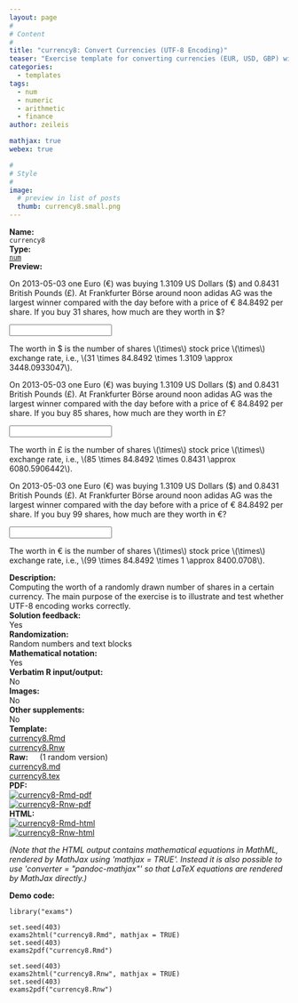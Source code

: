 ```yaml
---
layout: page
#
# Content
#
title: "currency8: Convert Currencies (UTF-8 Encoding)"
teaser: "Exercise template for converting currencies (EUR, USD, GBP) with various symbols in UTF-8 encoding."
categories:
  - templates
tags:
  - num
  - numeric
  - arithmetic
  - finance
author: zeileis

mathjax: true
webex: true

#
# Style
#
image:
  # preview in list of posts
  thumb: currency8.small.png
---
```


<div class='row t1 b1'>
  <div class='medium-4 columns'><b>Name:</b></div>
  <div class='medium-8 columns'><code class="highlighter-rouge">currency8</code></div>
</div>
<div class='row t1 b1'>
  <div class='medium-4 columns'><b>Type:</b></div>
  <div class='medium-8 columns'><a href="{{ site.url }}/tag/num/"><code class="highlighter-rouge">num</code></a></div>
</div>


<div class='row t20 b1'>
  <div class='medium-4 columns'><b>Preview:</b></div>
  <div class='medium-8 columns'><div class="webex-group">
<div class="webex-question">
<div class="webex-check webex-box">
<p>On 2013-05-03 one Euro (€) was buying 1.3109 US Dollars ($) and 0.8431 British Pounds (£). At Frankfurter Börse around noon adidas AG was the largest winner compared with the day before with a price of € 84.8492 per share. If you buy 31 shares, how much are they worth in $?</p>
<p><input class='webex-solveme nospaces' id='webex-1c8fcaf2cb29b543c48d32794a7bf85b' data-tol='0.01' size='20' data-answer='akELUldZSAJaURBk'/></p>
</div>
<div class="webex-solution">
<p>The worth in $ is the number of shares <span class="math inline">\(\times\)</span> stock price <span class="math inline">\(\times\)</span> exchange rate, i.e., <span class="math inline">\(31 \times 84.8492 \times 1.3109 \approx 3448.0933047\)</span>.</p>
</div>
</div>
<div class="webex-question">
<div class="webex-check webex-box">
<p>On 2013-05-03 one Euro (€) was buying 1.3109 US Dollars ($) and 0.8431 British Pounds (£). At Frankfurter Börse around noon adidas AG was the largest winner compared with the day before with a price of € 84.8492 per share. If you buy 85 shares, how much are they worth in £?</p>
<p><input class='webex-solveme nospaces' id='webex-307470a004f026d3ad03eebbf89d1d4e' data-tol='0.01' size='20' data-answer='aBIBBA8ATwUJBURt'/></p>
</div>
<div class="webex-solution">
<p>The worth in £ is the number of shares <span class="math inline">\(\times\)</span> stock price <span class="math inline">\(\times\)</span> exchange rate, i.e., <span class="math inline">\(85 \times 84.8492 \times 0.8431 \approx 6080.5906442\)</span>.</p>
</div>
</div>
<div class="webex-question">
<div class="webex-check webex-box">
<p>On 2013-05-03 one Euro (€) was buying 1.3109 US Dollars ($) and 0.8431 British Pounds (£). At Frankfurter Börse around noon adidas AG was the largest winner compared with the day before with a price of € 84.8492 per share. If you buy 99 shares, how much are they worth in €?</p>
<p><input class='webex-solveme nospaces' id='webex-4e3af3c1ebd205e04d08f111c573d146' data-tol='0.01' size='20' data-answer='b0cLVVYDTQFSU0Zv'/></p>
</div>
<div class="webex-solution">
<p>The worth in € is the number of shares <span class="math inline">\(\times\)</span> stock price <span class="math inline">\(\times\)</span> exchange rate, i.e., <span class="math inline">\(99 \times 84.8492 \times 1 \approx 8400.0708\)</span>.</p>
</div>
</div>
</div></div>
</div>

<div class='row t20 b1'>
  <div class='medium-4 columns'><b>Description:</b></div>
  <div class='medium-8 columns'>Computing the worth of a randomly drawn number of shares in a certain currency. The main purpose of the exercise is to illustrate and test whether UTF-8 encoding works correctly.</div>
</div>
<div class='row t1 b1'>
  <div class='medium-4 columns'><b>Solution feedback:</b></div>
  <div class='medium-8 columns'>Yes</div>
</div>
<div class='row t1 b1'>
  <div class='medium-4 columns'><b>Randomization:</b></div>
  <div class='medium-8 columns'>Random numbers and text blocks</div>
</div>
<div class='row t1 b1'>
  <div class='medium-4 columns'><b>Mathematical notation:</b></div>
  <div class='medium-8 columns'>Yes</div>
</div>
<div class='row t1 b1'>
  <div class='medium-4 columns'><b>Verbatim R input/output:</b></div>
  <div class='medium-8 columns'>No</div>
</div>
<div class='row t1 b1'>
  <div class='medium-4 columns'><b>Images:</b></div>
  <div class='medium-8 columns'>No</div>
</div>
<div class='row t1 b1'>
  <div class='medium-4 columns'><b>Other supplements:</b></div>
  <div class='medium-8 columns'>No</div>
</div>

<div class='row t20 b1'>
  <div class='medium-4 columns'><b>Template:</b></div>
  <div class='medium-4 columns'><a href="{{ site.url }}/assets/posts/2017-08-14-currency8//currency8.Rmd">currency8.Rmd</a></div>
  <div class='medium-4 columns'><a href="{{ site.url }}/assets/posts/2017-08-14-currency8//currency8.Rnw">currency8.Rnw</a></div>
</div>
<div class='row t1 b1'>
  <div class='medium-4 columns'><b>Raw:</b> (1 random version)</div>
  <div class='medium-4 columns'><a href="{{ site.url }}/assets/posts/2017-08-14-currency8//currency8.md" >currency8.md</a></div>
  <div class='medium-4 columns'><a href="{{ site.url }}/assets/posts/2017-08-14-currency8//currency8.tex">currency8.tex</a></div>
</div>
<div class='row t1 b1'>
  <div class='medium-4 columns'><b>PDF:</b></div>
  <div class='medium-4 columns'><a href="{{ site.url }}/assets/posts/2017-08-14-currency8//currency8-Rmd.pdf"><img src="{{ site.url }}/assets/posts/2017-08-14-currency8//currency8-Rmd-pdf.png" alt="currency8-Rmd-pdf"/></a></div>
  <div class='medium-4 columns'><a href="{{ site.url }}/assets/posts/2017-08-14-currency8//currency8-Rnw.pdf"><img src="{{ site.url }}/assets/posts/2017-08-14-currency8//currency8-Rnw-pdf.png" alt="currency8-Rnw-pdf"/></a></div>
</div>
<div class='row t1 b20'>
  <div class='medium-4 columns'><b>HTML:</b></div>
  <div class='medium-4 columns'><a href="{{ site.url }}/assets/posts/2017-08-14-currency8//currency8-Rmd.html"><img src="{{ site.url }}/assets/posts/2017-08-14-currency8//currency8-Rmd-html.png" alt="currency8-Rmd-html"/></a></div>
  <div class='medium-4 columns'><a href="{{ site.url }}/assets/posts/2017-08-14-currency8//currency8-Rnw.html"><img src="{{ site.url }}/assets/posts/2017-08-14-currency8//currency8-Rnw-html.png" alt="currency8-Rnw-html"/></a></div>
</div>

_(Note that the HTML output contains mathematical equations in MathML, rendered by MathJax using 'mathjax = TRUE'. Instead it is also possible to use 'converter = "pandoc-mathjax"' so that LaTeX equations are rendered by MathJax directly.)_

**Demo code:**

<pre><code class="prettyprint ">library(&quot;exams&quot;)

set.seed(403)
exams2html(&quot;currency8.Rmd&quot;, mathjax = TRUE)
set.seed(403)
exams2pdf(&quot;currency8.Rmd&quot;)

set.seed(403)
exams2html(&quot;currency8.Rnw&quot;, mathjax = TRUE)
set.seed(403)
exams2pdf(&quot;currency8.Rnw&quot;)</code></pre>
